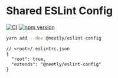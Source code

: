 # Shared ESLint Config

[![CI](https://github.com/neetly/eslint-config/actions/workflows/ci.yml/badge.svg)](https://github.com/neetly/eslint-config/actions/workflows/ci.yml)
[![npm version](https://img.shields.io/npm/v/@neetly/eslint-config)](https://www.npmjs.com/package/@neetly/eslint-config)

```sh
yarn add --dev @neetly/eslint-config
```

```jsonc
// <root>/.eslintrc.json
{
  "root": true,
  "extends": "@neetly/eslint-config"
}
```
